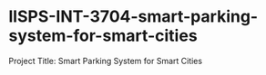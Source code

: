 # llSPS-INT-3704-smart-parking-system-for-smart-cities
Project Title: Smart Parking System for Smart Cities
